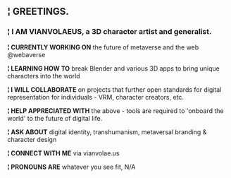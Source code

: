 ## ¦ GREETINGS.

### ¦ I AM VIANVOLAEUS, a 3D character artist and generalist.

**¦ CURRENTLY WORKING ON** the future of metaverse and the web @webaverse

**¦ LEARNING HOW TO** break Blender and various 3D apps to bring unique characters into the world

**¦ I WILL COLLABORATE** on projects that further open standards for digital representation for individuals - VRM, character creators, etc.

**¦ HELP APPRECIATED WITH** the above - tools are required to 'onboard the world' to the future of digital life.

**¦ ASK ABOUT** digital identity, transhumanism, metaversal branding & character design

**¦ CONNECT WITH ME** via vianvolae.us

**¦ PRONOUNS ARE** whatever you see fit, N/A

<!--
**Vianvolaeus/Vianvolaeus** is a ✨ _special_ ✨ repository because its `README.md` (this file) appears on your GitHub profile.

Here are some ideas to get you started:

- 🔭 I’m currently working on ...
- 🌱 I’m currently learning ...
- 👯 I’m looking to collaborate on ...
- 🤔 I’m looking for help with ...
- 💬 Ask me about ...
- 📫 How to reach me: ...
- 😄 Pronouns: ...
- ⚡ Fun fact: ...
-->
